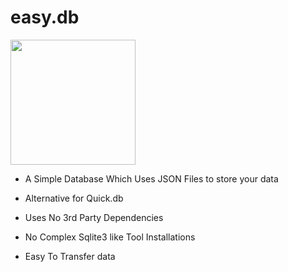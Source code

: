 # easy.db
<img src="https://media.istockphoto.com/vectors/nodejs-vector-logo-backend-programming-in-javascript-server-vector-id1195857274?k=20&m=1195857274&s=170667a&w=0&h=k8oHsv3ehrvhviozLlvhEjGHweiHU7hbBv7bHEkgUqc=" heigh="200" width="200"/>

- A Simple Database Which Uses JSON Files to store your data

- Alternative for Quick.db

- Uses No 3rd Party Dependencies

- No Complex Sqlite3 like Tool Installations

- Easy To Transfer data
